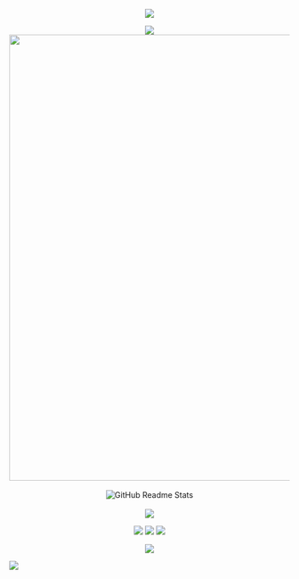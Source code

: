 <!-- https://github.com/kyechan99/capsule-render -->
<p align="center">
<img src="https://capsule-render.vercel.app/api?type=waving&height=300&color=70A5FD&text=Hello%20World!&animation=fadeIn&desc=My%20name%20is%20QingFeng.&descAlignY=60&fontAlignY=40" />
</p>

<!-- https://github.com/DenverCoder1/readme-typing-svg 
<p align="center">
<img src="https://readme-typing-svg.demolab.com?font=Orbitron&size=25&pause=1000&center=true&vCenter=true&random=false&width=600&lines=Welcome+to+my+GitHub+profile+page!" />
</p>-->

<p align="center">
<!-- https://github.com/anuraghazra/github-readme-stats -->
<img align="center" src="https://github-readme-stats.vercel.app/api?username=QingFeng-awa&theme=transparent&show_icons=true&hide_border=true&show=reviews&hide_title=true&hide=contribs&locale=cn" />
<!-- https://streak-stats.demolab.com/demo  
<img align="center" src="https://streak-stats.demolab.com?user=QingFeng-awa&theme=tokyonight&hide_border=true&locale=zh_Hans&date_format=%5BY.%5Dn.j" />
<br>
<br>  -->
<!-- https://github.com/Ashutosh00710/github-readme-activity-graph -->
<img width="800" src="https://github-readme-activity-graph.vercel.app/graph?username=QingFeng-awa&theme=tokyo-night&hide_border=true&area=true&custom_title=QingFeng的GitHub提交历史" />
<br>
<br>
<!-- https://github.com/anuraghazra/github-readme-stats -->
<img align="center" src="https://github-readme-stats.vercel.app/api/top-langs/?username=QingFeng-awa&theme=tokyonight&hide_border=true&layout=compact&locale=cn&card_width=800" alt="GitHub Readme Stats" />
<br><br>
<!-- https://github.com/tandpfun/skill-icons -->
<img align="center" src="https://skillicons.dev/icons?i=html,css,md" >
</p>

<!-- https://shields.io/badges/static-badge -->
<p align="center">
<a href="https://github.com/QingFeng-awa"><img src="https://img.shields.io/badge/github-QingFeng--awa-text?style=flat-square&logo=github&logoColor=%23181717&label=Github&labelColor=%23FFF&color=%23181717"></a>
<a href="https://qm.qq.com/q/3d9mY78PoQ"><img src="https://img.shields.io/badge/qid-QingFengSQ-text?style=flat-square&logo=qq&logoColor=%23000&label=QID&labelColor=%23FFF&color=%23000"></a>
<a href="https://space.bilibili.com/1067544669"><img src="https://img.shields.io/badge/qid-QingFeng__awa-text?style=flat-square&logo=bilibili&logoColor=%23000&label=Bilibili&labelColor=%23FFF&color=%23000"></a>
</p>

<p align="center">  
<img src="https://capsule-render.vercel.app/api?type=waving&height=300&color=70A5FD&text=See%20you~&animation=fadeIn&desc=Hope%20your%20program%20is%20bug-free!&descAlignY=50&fontAlignY=70&section=footer&descAlign=50" />
</p>

![](https://hit.yhype.me/github/profile?account_id=151742581)
